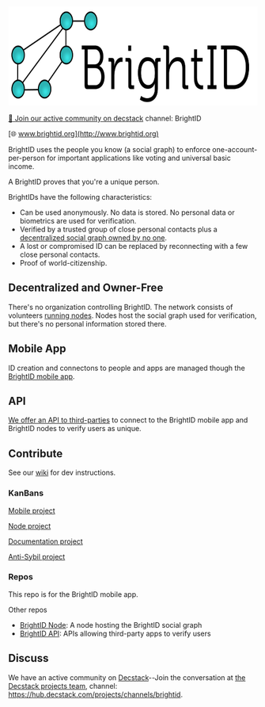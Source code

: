 <img height="200px" src="images/logo-31.jpg"/>

[💬 Join our active community on decstack](https://hub.decstack.com/signup_user_complete/?id=wutow3kb6bda5bhptir6aapyfh) channel: BrightID

[🌐 www.brightid.org](http://www.brightid.org)

BrightID uses the people you know (a social graph) to enforce one-account-per-person for important applications like voting and universal basic income.

A BrightID proves that you're a unique person.

BrightIDs have the following characteristics:
* Can be used anonymously. No data is stored. No personal data or biometrics are used for verification.
* Verified by a trusted group of close personal contacts plus a [decentralized social graph owned by no one](#decentralized-and-owner-free).
* A lost or compromised ID can be replaced by reconnecting with a few close personal contacts.
* Proof of world-citizenship.

## Decentralized and Owner-Free

There's no organization controlling BrightID. The network consists of volunteers [running nodes](https://github.com/BrightID/BrightID-Node).  Nodes host the social graph used for verification, but there's no personal information stored there.

## Mobile App

ID creation and connectons to people and apps are managed though the [BrightID mobile app](https://github.com/BrightID/BrightID/wiki/BrightID---Full-Mobile-Spec).

## API

[We offer an API to third-parties](https://github.com/BrightID/BrightID-API) to connect to the BrightID mobile app and BrightID nodes to verify users as unique.

## Contribute

See our [wiki](https://github.com/BrightID/BrightID/wiki) for dev instructions.

### KanBans
[Mobile project](https://github.com/BrightID/BrightID/projects/2 )

[Node project](https://github.com/BrightID/BrightID-Node/projects/1)

[Documentation project](https://github.com/orgs/BrightID/projects/2)

[Anti-Sybil project](https://github.com/BrightID/BrightID-Node/projects/3)

### Repos
This repo is for the BrightID mobile app.

Other repos
* [BrightID Node](https://github.com/BrightID/BrightID-Node): A node hosting the BrightID social graph
* [BrightID API](https://github.com/BrightID/BrightID-API): APIs allowing third-party apps to verify users

## Discuss

We have an active community on [Decstack](http://decstack.com/)--Join the conversation at [the Decstack projects team](https://hub.decstack.com/signup_user_complete/?id=wutow3kb6bda5bhptir6aapyfh), channel: https://hub.decstack.com/projects/channels/brightid.
